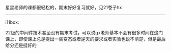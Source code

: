 星星老师的课都很轻松的，期末好好复习就好，见21卷子hx

---

i11box:

22级的中间件技术甚至没有期末考试，可以说gx老师基本不会有很多时间在这门课上，即使课上总是提出一些变态或者逆天的要求或者实验也说不清楚，但是最后给分还是挺好的
